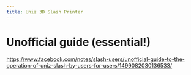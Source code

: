 ```yaml
---
title: Uniz 3D Slash Printer
---
```


# Unofficial guide (essential!)
<https://www.facebook.com/notes/slash-users/unofficial-guide-to-the-operation-of-uniz-slash-by-users-for-users/1499082030136533/>

# 